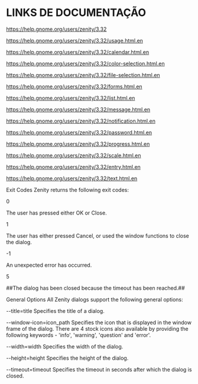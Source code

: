 # LINKS DE DOCUMENTAÇÃO #

https://help.gnome.org/users/zenity/3.32

https://help.gnome.org/users/zenity/3.32/usage.html.en

https://help.gnome.org/users/zenity/3.32/calendar.html.en

https://help.gnome.org/users/zenity/3.32/color-selection.html.en

https://help.gnome.org/users/zenity/3.32/file-selection.html.en

https://help.gnome.org/users/zenity/3.32/forms.html.en

https://help.gnome.org/users/zenity/3.32/list.html.en

https://help.gnome.org/users/zenity/3.32/message.html.en

https://help.gnome.org/users/zenity/3.32/notification.html.en

https://help.gnome.org/users/zenity/3.32/password.html.en

https://help.gnome.org/users/zenity/3.32/progress.html.en

https://help.gnome.org/users/zenity/3.32/scale.html.en

https://help.gnome.org/users/zenity/3.32/entry.html.en

https://help.gnome.org/users/zenity/3.32/text.html.en


Exit Codes
Zenity returns the following exit codes:

0

The user has pressed either OK or Close.

1

The user has either pressed Cancel, or used the window functions to close the dialog.

-1

An unexpected error has occurred.

5

##The dialog has been closed because the timeout has been reached.##

General Options
All Zenity dialogs support the following general options:

--title=title
Specifies the title of a dialog.

--window-icon=icon_path
Specifies the icon that is displayed in the window frame of the dialog. There are 4 stock icons also available by providing the following keywords - 'info', 'warning', 'question' and 'error'.

--width=width
Specifies the width of the dialog.

--height=height
Specifies the height of the dialog.

--timeout=timeout
Specifies the timeout in seconds after which the dialog is closed.
